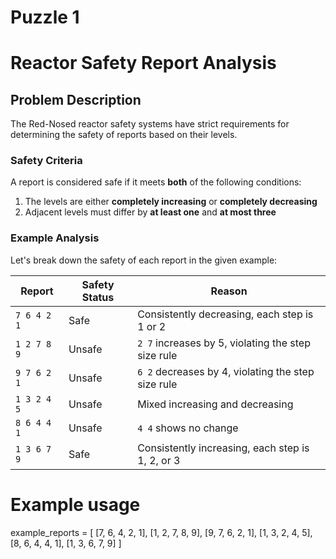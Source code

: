 # Puzzle 1
# Reactor Safety Report Analysis

## Problem Description

The Red-Nosed reactor safety systems have strict requirements for determining the safety of reports based on their levels.

### Safety Criteria

A report is considered safe if it meets **both** of the following conditions:
1. The levels are either **completely increasing** or **completely decreasing**
2. Adjacent levels must differ by **at least one** and **at most three**

### Example Analysis

Let's break down the safety of each report in the given example:

| Report       | Safety Status | Reason |
|--------------|--------------|--------|
| `7 6 4 2 1`  | Safe         | Consistently decreasing, each step is 1 or 2 |
| `1 2 7 8 9`  | Unsafe       | `2 7` increases by 5, violating the step size rule |
| `9 7 6 2 1`  | Unsafe       | `6 2` decreases by 4, violating the step size rule |
| `1 3 2 4 5`  | Unsafe       | Mixed increasing and decreasing |
| `8 6 4 4 1`  | Unsafe       | `4 4` shows no change |
| `1 3 6 7 9`  | Safe         | Consistently increasing, each step is 1, 2, or 3 |


# Example usage
example_reports = [
    [7, 6, 4, 2, 1],
    [1, 2, 7, 8, 9],
    [9, 7, 6, 2, 1],
    [1, 3, 2, 4, 5],
    [8, 6, 4, 4, 1],
    [1, 3, 6, 7, 9]
]

